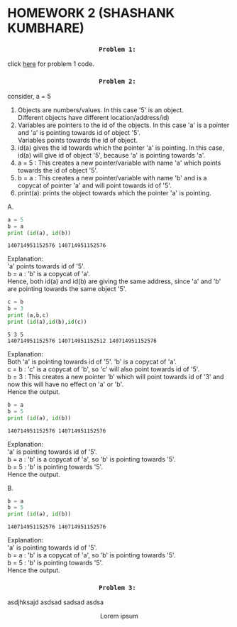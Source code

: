 # HOMEWORK 2 (SHASHANK KUMBHARE) #  

### <p align="center">```Problem 1: ```</p>  
	
click [here](./problem1.py) for problem 1 code.  
	
### <p align="center">```Problem 2: ```</p>  


consider, a = 5  
1.	Objects are numbers/values. In this case '5' is an object.  
	Different objects have different location/address/id)
2.	Variables are pointers to the id of the objects. In this case 'a' is a pointer and 'a' is pointing towards id of object '5'.  
	Variables points towards the id of object.  
3.	id(a) gives the id towards which the pointer 'a' is pointing. In this case, id(a) will give id of object '5', because 'a' is pointing towards 'a'.     
4.	a = 5 : This creates a new pointer/variable with name 'a' which points towards the id of object '5'.   
5. 	b = a : This creates a new pointer/variable with name 'b' and is a copycat of pointer 'a' and will point towards id of '5'.  
6. 	print(a): prints the object towards which the pointer 'a' is pointing.  
	
A.  
```python
a = 5  
b = a  
print (id(a), id(b))
```
```  
140714951152576 140714951152576   
```		
Explanation:  
'a' points towards id of '5'.  
b = a : 'b' is a copycat of 'a'.  
Hence, both id(a) and id(b) are giving the same address, since 'a' and 'b' are pointing towards the same object '5'.  	  
   
```python		  
c = b  
b = 3  
print (a,b,c)  
print (id(a),id(b),id(c))  
```	
```			   
5 3 5  
140714951152576 140714951152512 140714951152576  
```	
Explanation:  
Both 'a' is pointing towards id of '5'. 'b' is a copycat of 'a'.  
c = b : 'c' is a copycat of 'b', so 'c' will also point towards id of '5'.   
b = 3 : This creates a new pointer 'b' which will point towards id of '3' and now this will have no effect on 'a' or 'b'.  
Hence the output.  
  
```python		  
b = a  
b = 5  
print (id(a), id(b))  
```
```				  
140714951152576 140714951152576  
```		  
Explanation:  
'a' is pointing towards id of '5'.  
b = a : 'b' is a copycat of 'a', so 'b' is pointing towards '5'.  
b = 5 : 'b' is pointing towards '5'.  
Hence the output.  
  
B.    
```python		  
b = a  
b = 5  
print (id(a), id(b))  
```
```				
140714951152576 140714951152576  
```  
Explanation:  
'a' is pointing towards id of '5'.  
b = a : 'b' is a copycat of 'a', so 'b' is pointing towards '5'.  
b = 5 : 'b' is pointing towards '5'.  
Hence the output.  

### <p align="center">```Problem 3: ```</p>  
asdjhksajd
asdsad
sadsad
asdsa

<p align="center">Lorem ipsum</p>





